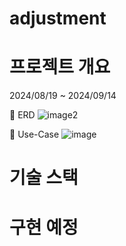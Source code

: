 # adjustment

# 프로젝트 개요
2024/08/19 ~ 2024/09/14


🧡 ERD
![image2](https://github.com/user-attachments/assets/e7554924-9f64-44fe-8c32-c290789269ef)

🧡 Use-Case
![image](https://github.com/user-attachments/assets/81df2ea5-b408-4fd7-b49b-c66d2289e185)



# 기술 스택


# 구현 예정
